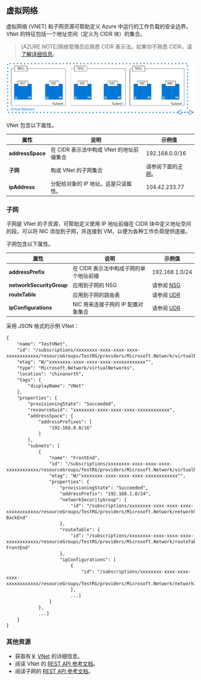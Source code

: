 ## 虚拟网络
虚拟网络 (VNET) 和子网资源可帮助定义 Azure 中运行的工作负载的安全边界。VNet 的特征包括一个地址空间（定义为 CIDR 块）的集合。

>[AZURE.NOTE]网络管理员应熟悉 CIDR 表示法。如果你不熟悉 CIDR，请[了解详细信息](http://whatismyipaddress.com/cidr)。

![包含多个子网的 VNet](./media/resource-groups-networking/Figure4.png)

VNet 包含以下属性。

|属性|说明|示例值|
|---|---|---|
|**addressSpace**|在 CIDR 表示法中构成 VNet 的地址前缀集合|192\.168.0.0/16|
|**子网**|构成 VNet 的子网集合|请参阅下面的[子网](#Subnets)。|
|**ipAddress**|分配给对象的 IP 地址。这是只读属性。|104\.42.233.77|

### 子网
子网是 VNet 的子资源，可帮助定义使用 IP 地址前缀在 CIDR 块中定义地址空间的段。可以将 NIC 添加到子网，并连接到 VM，以便为各种工作负荷提供连接。

子网包含以下属性。

|属性|说明|示例值|
|---|---|---|
|**addressPrefix**|在 CIDR 表示法中构成子网的单个地址前缀|192\.168.1.0/24|
|**networkSecurityGroup**|应用到子网的 NSG|请参阅 [NSG](#Network-Security-Group)|
|**routeTable**|应用到子网的路由表|请参阅 [UDR](#Route-table)|
|**ipConfigurations**|NIC 用来连接子网的 IP 配置对象集合|请参阅 [UDR](#Route-table)|


采用 JSON 格式的示例 VNet：

	{
	    "name": "TestVNet",
	    "id": "/subscriptions/xxxxxxxx-xxxx-xxxx-xxxx-xxxxxxxxxxxx/resourceGroups/TestRG/providers/Microsoft.Network/virtualNetworks/TestVNet",
	    "etag": "W/"xxxxxxxx-xxxx-xxxx-xxxx-xxxxxxxxxxxx"",
	    "type": "Microsoft.Network/virtualNetworks",
	    "location": "chinanorth",
	    "tags": {
	        "displayName": "VNet"
	    },
	    "properties": {
	        "provisioningState": "Succeeded",
	        "resourceGuid": "xxxxxxxx-xxxx-xxxx-xxxx-xxxxxxxxxxxx",
	        "addressSpace": {
	            "addressPrefixes": [
	                "192.168.0.0/16"
	            ]
	        },
	        "subnets": [
	            {
	                "name": "FrontEnd",
	                "id": "/subscriptions/xxxxxxxx-xxxx-xxxx-xxxx-xxxxxxxxxxxx/resourceGroups/TestRG/providers/Microsoft.Network/virtualNetworks/TestVNet/subnets/FrontEnd",
	                "etag": "W/"xxxxxxxx-xxxx-xxxx-xxxx-xxxxxxxxxxxx"",
	                "properties": {
	                    "provisioningState": "Succeeded",
	                    "addressPrefix": "192.168.1.0/24",
	                    "networkSecurityGroup": {
	                        "id": "/subscriptions/xxxxxxxx-xxxx-xxxx-xxxx-xxxxxxxxxxxx/resourceGroups/TestRG/providers/Microsoft.Network/networkSecurityGroups/NSG-BackEnd"
	                    },
	                    "routeTable": {
	                        "id": "/subscriptions/xxxxxxxx-xxxx-xxxx-xxxx-xxxxxxxxxxxx/resourceGroups/TestRG/providers/Microsoft.Network/routeTables/UDR-FrontEnd"
	                    },
	                    "ipConfigurations": [
	                        {
	                            "id": "/subscriptions/xxxxxxxx-xxxx-xxxx-xxxx-xxxxxxxxxxxx/resourceGroups/TestRG/providers/Microsoft.Network/networkInterfaces/NICWEB1/ipConfigurations/ipconfig1"
	                        },
	                        ...]
	                }
	            },
	            ...]
	    }
	}

### 其他资源

- 获取有关 [VNet](/documentation/articles/virtual-networks-overview/) 的详细信息。
- 阅读 VNet 的 [REST API 参考文档](https://msdn.microsoft.com/zh-cn/library/azure/mt163650.aspx)。
- 阅读子网的 [REST API 参考文档](https://msdn.microsoft.com/zh-cn/library/azure/mt163618.aspx)。

<!---HONumber=82-->